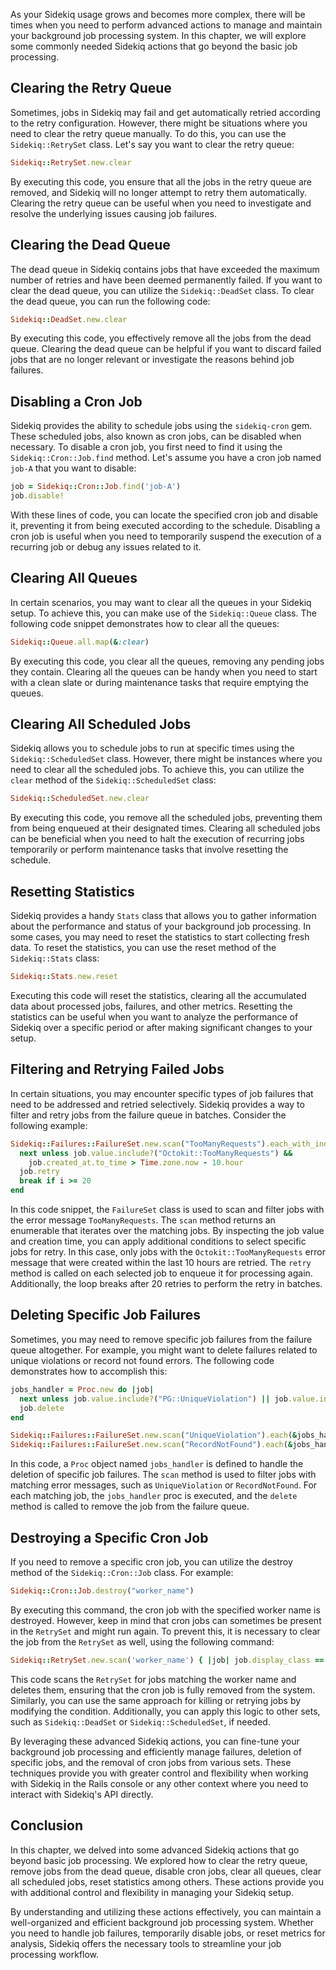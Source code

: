 As your Sidekiq usage grows and becomes more complex, there will be times when you need to perform advanced actions to manage and maintain your background job processing system. In this chapter, we will explore some commonly needed Sidekiq actions that go beyond the basic job processing.

## Clearing the Retry Queue

Sometimes, jobs in Sidekiq may fail and get automatically retried according to the retry configuration. However, there might be situations where you need to clear the retry queue manually. To do this, you can use the `Sidekiq::RetrySet` class. Let's say you want to clear the retry queue:

```rb
Sidekiq::RetrySet.new.clear
```

By executing this code, you ensure that all the jobs in the retry queue are removed, and Sidekiq will no longer attempt to retry them automatically. Clearing the retry queue can be useful when you need to investigate and resolve the underlying issues causing job failures.

## Clearing the Dead Queue

The dead queue in Sidekiq contains jobs that have exceeded the maximum number of retries and have been deemed permanently failed. If you want to clear the dead queue, you can utilize the `Sidekiq::DeadSet` class. To clear the dead queue, you can run the following code:

```rb
Sidekiq::DeadSet.new.clear
```

By executing this code, you effectively remove all the jobs from the dead queue. Clearing the dead queue can be helpful if you want to discard failed jobs that are no longer relevant or investigate the reasons behind job failures.

## Disabling a Cron Job

Sidekiq provides the ability to schedule jobs using the `sidekiq-cron` gem. These scheduled jobs, also known as cron jobs, can be disabled when necessary. To disable a cron job, you first need to find it using the `Sidekiq::Cron::Job.find` method. Let's assume you have a cron job named `job-A` that you want to disable:

```rb
job = Sidekiq::Cron::Job.find('job-A')
job.disable!
```

With these lines of code, you can locate the specified cron job and disable it, preventing it from being executed according to the schedule. Disabling a cron job is useful when you need to temporarily suspend the execution of a recurring job or debug any issues related to it.

## Clearing All Queues

In certain scenarios, you may want to clear all the queues in your Sidekiq setup. To achieve this, you can make use of the `Sidekiq::Queue` class. The following code snippet demonstrates how to clear all the queues:

```rb
Sidekiq::Queue.all.map(&:clear)
```

By executing this code, you clear all the queues, removing any pending jobs they contain. Clearing all the queues can be handy when you need to start with a clean slate or during maintenance tasks that require emptying the queues.

## Clearing All Scheduled Jobs

Sidekiq allows you to schedule jobs to run at specific times using the `Sidekiq::ScheduledSet` class. However, there might be instances where you need to clear all the scheduled jobs. To achieve this, you can utilize the `clear` method of the `Sidekiq::ScheduledSet` class:

```rb
Sidekiq::ScheduledSet.new.clear
```

By executing this code, you remove all the scheduled jobs, preventing them from being enqueued at their designated times. Clearing all scheduled jobs can be beneficial when you need to halt the execution of
recurring jobs temporarily or perform maintenance tasks that involve resetting the schedule.

## Resetting Statistics

Sidekiq provides a handy `Stats` class that allows you to gather information about the performance and status of your background job processing. In some cases, you may need to reset the statistics to start collecting fresh data. To reset the statistics, you can use the reset method of the `Sidekiq::Stats` class:

```rb
Sidekiq::Stats.new.reset
```

Executing this code will reset the statistics, clearing all the accumulated data about processed jobs, failures, and other metrics. Resetting the statistics can be useful when you want to analyze the performance of Sidekiq over a specific period or after making significant changes to your setup.

## Filtering and Retrying Failed Jobs

In certain situations, you may encounter specific types of job failures that need to be addressed and retried selectively. Sidekiq provides a way to filter and retry jobs from the failure queue in batches. Consider the following example:

```ruby
Sidekiq::Failures::FailureSet.new.scan("TooManyRequests").each_with_index do |job, i|
  next unless job.value.include?("Octokit::TooManyRequests") &&
    job.created_at.to_time > Time.zone.now - 10.hour
  job.retry
  break if i >= 20
end
```

In this code snippet, the `FailureSet` class is used to scan and filter jobs with the error message `TooManyRequests`. The `scan` method returns an enumerable that iterates over the matching jobs. By inspecting the job value and creation time, you can apply additional conditions to select specific jobs for retry. In this case, only jobs with the `Octokit::TooManyRequests` error message that were created within the last 10 hours are retried. The `retry` method is called on each selected job to enqueue it for processing again. Additionally, the loop breaks after 20 retries to perform the retry in batches.

## Deleting Specific Job Failures

Sometimes, you may need to remove specific job failures from the failure queue altogether. For example, you might want to delete failures related to unique violations or record not found errors. The following code demonstrates how to accomplish this:

```ruby
jobs_handler = Proc.new do |job|
  next unless job.value.include?("PG::UniqueViolation") || job.value.include?("ActiveRecord::RecordNotFound")
  job.delete
end

Sidekiq::Failures::FailureSet.new.scan("UniqueViolation").each(&jobs_handler)
Sidekiq::Failures::FailureSet.new.scan("RecordNotFound").each(&jobs_handler)
```

In this code, a `Proc` object named `jobs_handler` is defined to handle the deletion of specific job failures. The `scan` method is used to filter jobs with matching error messages, such as `UniqueViolation` or `RecordNotFound`. For each matching job, the `jobs_handler` proc is executed, and the `delete` method is called to remove the job from the failure queue.

## Destroying a Specific Cron Job

If you need to remove a specific cron job, you can utilize the destroy method of the `Sidekiq::Cron::Job` class. For example:

```ruby
Sidekiq::Cron::Job.destroy("worker_name")
```

By executing this command, the cron job with the specified worker name is destroyed. However, keep in mind that cron jobs can sometimes be present in the `RetrySet` and might run again. To prevent this, it is necessary to clear the job from the `RetrySet` as well, using the following command:

```ruby
Sidekiq::RetrySet.new.scan('worker_name') { |job| job.display_class == 'worker_name'}.map(&:delete)
```

This code scans the `RetrySet` for jobs matching the worker name and deletes them, ensuring that the cron job is fully removed from the system. Similarly, you can use the same approach for killing or retrying jobs by modifying the condition. Additionally, you can apply this logic to other sets, such as `Sidekiq::DeadSet` or `Sidekiq::ScheduledSet`, if needed.

By leveraging these advanced Sidekiq actions, you can fine-tune your background job processing and efficiently manage failures, deletion of specific jobs, and the removal of cron jobs from various sets. These techniques provide you with greater control and flexibility when working with Sidekiq in the Rails console or any other context where you need to interact with Sidekiq's API directly.

## Conclusion

In this chapter, we delved into some advanced Sidekiq actions that go beyond basic job processing. We explored how to clear the retry queue, remove jobs from the dead queue, disable cron jobs, clear all queues, clear all scheduled jobs, reset statistics among others. These actions provide you with additional control and flexibility in managing your Sidekiq setup.

By understanding and utilizing these actions effectively, you can maintain a well-organized and efficient background job processing system. Whether you need to handle job failures, temporarily disable jobs, or reset metrics for analysis, Sidekiq offers the necessary tools to streamline your job processing workflow.
